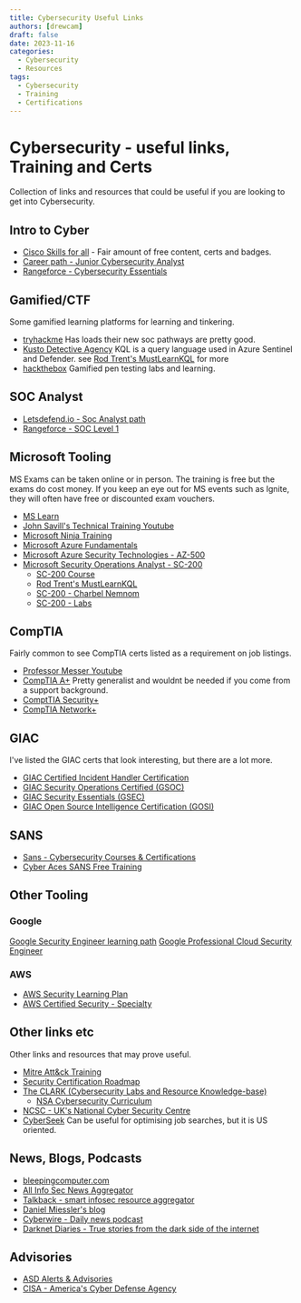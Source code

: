 ```yaml
---
title: Cybersecurity Useful Links
authors: [drewcam]
draft: false 
date: 2023-11-16
categories:
  - Cybersecurity
  - Resources
tags:
  - Cybersecurity
  - Training
  - Certifications
---
```


# Cybersecurity - useful links, Training and Certs

Collection of links and resources that could be useful if you are looking to get into Cybersecurity.

<!-- more -->

## Intro to Cyber

- [Cisco Skills for all](https://skillsforall.com/) - Fair amount of free content, certs and badges.
- [Career path - Junior Cybersecurity Analyst](https://skillsforall.com/career-path/cybersecurity?courseLang=en-US)
- [Rangeforce - Cybersecurity Essentials](https://www.rangeforce.com/)

## Gamified/CTF

Some gamified learning platforms for learning and tinkering.

- [tryhackme](https://tryhackme.com/) Has loads their new soc pathways are pretty good.
- [Kusto Detective Agency](https://detective.kusto.io/) KQL is a query language used in Azure Sentinel and Defender. see [Rod Trent's MustLearnKQL](https://github.com/rod-trent/MustLearnKQL) for more
- [hackthebox](https://academy.hackthebox.com/) Gamified pen testing labs and learning.

## SOC Analyst

- [Letsdefend.io - Soc Analyst path](https://app.letsdefend.io/path/soc-analyst-learning-path)
- [Rangeforce - SOC Level 1](https://www.rangeforce.com/cyber-skills-training)

## Microsoft Tooling

MS Exams can be taken online or in person. The training is free but the exams do cost money. If you keep an eye out for MS events such as Ignite, they will often have free or discounted exam vouchers.

- [MS Learn](https://docs.microsoft.com/en-us/learn/)
- [John Savill's Technical Training Youtube](https://www.youtube.com/@NTFAQGuy)
- [Microsoft Ninja Training](https://rodtrent.substack.com/p/all-the-microsoft-ninja-training)
- [Microsoft Azure Fundamentals](https://learn.microsoft.com/en-us/certifications/exams/az-900/)
- [Microsoft Azure Security Technologies - AZ-500](https://learn.microsoft.com/en-us/certifications/exams/az-500/)
- [Microsoft Security Operations Analyst - SC-200](https://learn.microsoft.com/en-us/certifications/exams/sc-200/)
  - [SC-200 Course](https://learn.microsoft.com/en-us/training/courses/sc-200t00)
  - [Rod Trent's MustLearnKQL](https://github.com/rod-trent/MustLearnKQL)
  - [SC-200 - Charbel Nemnom](https://charbelnemnom.com/_zsc-200-exam-study-guide-microsoft-security-operations-analyst/)
  - [SC-200 - Labs](https://github.com/MicrosoftLearning/SC-200T00A-Microsoft-Security-Operations-Analyst)

## CompTIA

Fairly common to see CompTIA certs listed as a requirement on job listings.

- [Professor Messer Youtube](https://www.youtube.com/@professormesser)
- [CompTIA A+](https://www.comptia.org/certifications/a) Pretty generalist and wouldnt be needed if you come from a support background.
- [ComptTIA Security+](https://www.comptia.org/certifications/security)
- [CompTIA Network+](https://www.comptia.org/certifications/network)

## GIAC

I've listed the GIAC certs that look interesting, but there are a lot more.

- [GIAC Certified Incident Handler Certification](https://www.giac.org/certifications/certified-incident-handler-gcih/)
- [GIAC Security Operations Certified (GSOC)](https://www.giac.org/certifications/security-operations-certified-gsoc/)
- [GIAC Security Essentials (GSEC)](https://www.giac.org/certifications/security-essentials-gsec/)
- [GIAC Open Source Intelligence Certification (GOSI)](https://www.giac.org/certifications/open-source-intelligence-gosi/)


## SANS

- [Sans - Cybersecurity Courses & Certifications](https://www.sans.org/cyber-security-courses/)
- [Cyber Aces SANS Free Training](https://www.cyberaces.org/)

## Other Tooling

### Google

[Google Security Engineer learning path](https://cloud.google.com/training/networking-security/#security-engineer-learning-path)
[Google Professional Cloud Security Engineer](https://cloud.google.com/certification/cloud-security-engineer)

### AWS

- [AWS Security Learning Plan](https://explore.skillbuilder.aws/learn/public/learning_plan/view/91/security-learning-plan)
- [AWS Certified Security - Specialty](https://aws.amazon.com/certification/certified-security-specialty/)

## Other links etc

Other links and resources that may prove useful.

- [Mitre Att&ck Training](https://attack.mitre.org/resources/training/)
- [Security Certification Roadmap](https://pauljerimy.com/security-certification-roadmap/)
- [The CLARK (Cybersecurity Labs and Resource Knowledge-base)](https://clark.center/home)
  - [NSA Cybersecurity Curriculum](https://clark.center/c/ncaec)
- [NCSC - UK's National Cyber Security Centre](https://www.ncsc.gov.uk/section/advice-guidance/all-topics)
- [CyberSeek](https://www.cyberseek.org/pathway.html) Can be useful for optimising job searches, but it is US oriented.

## News, Blogs, Podcasts

- [bleepingcomputer.com](https://www.bleepingcomputer.com/)
- [All Info Sec News Aggregator](https://allinfosecnews.com/)
- [Talkback - smart infosec resource aggregator](https://talkback.sh/)
- [Daniel Miessler's blog](https://danielmiessler.com/blog/build-successful-infosec-career/)
- [Cyberwire - Daily news podcast](https://thecyberwire.com/podcasts/daily-podcast)
- [Darknet Diaries - True stories from the dark side of the internet](https://darknetdiaries.com/)

## Advisories

- [ASD Alerts & Advisories](https://www.cyber.gov.au/about-us/view-all-content/alerts-and-advisories)
- [CISA  - America's Cyber Defense Agency](https://www.cisa.gov/news-events/cybersecurity-advisories)
